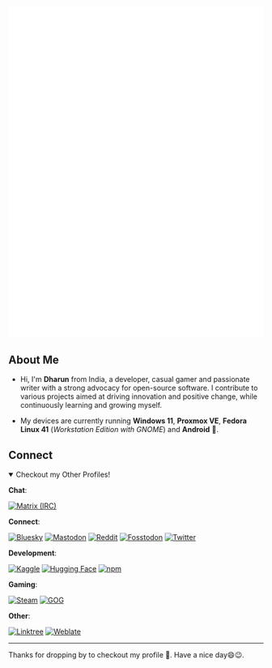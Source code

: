[![GitHub Profile Metrics](github-metrics.svg)](https://kbdharun.dev)

## About Me

- Hi, I'm **Dharun** from India, a developer, casual gamer and passionate writer with a strong advocacy for open-source software. I contribute to various projects aimed at driving innovation and positive change, while continuously learning and growing myself.

- My devices are currently running **Windows 11**, **Proxmox VE**, **Fedora Linux 41** (_Workstation Edition with GNOME_) and **Android** 📱.

## Connect

<details open>
  <summary>Checkout my Other Profiles!</summary>

**Chat**:

[![Matrix (IRC)](https://img.shields.io/badge/Matrix-@kbdk:matrix.org-000000?logo=matrix&logoColor=fff)](https://matrix.to/#/@kbdk:matrix.org)

**Connect**:

[![Bluesky](https://img.shields.io/badge/Bluesky-@kbdharun.dev-0285FF?logo=bluesky)](https://bsky.app/profile/kbdharun.dev)
[![Mastodon](https://img.shields.io/badge/Mastodon-@kbdharunkrishna-6364FF?logo=mastodon&logoColor=fff)](https://mastodon.social/@kbdharunkrishna)
[![Reddit](https://img.shields.io/badge/Reddit-u/iKbdkblogs-FF4500?logo=reddit)](https://www.reddit.com/user/iKbdkblogs)
[![Fosstodon](https://img.shields.io/badge/Fosstodon-@kbdharun-6364FF?logo=mastodon&logoColor=fff)](https://fosstodon.org/@kbdharun)
[![Twitter](https://img.shields.io/badge/Twitter-@kbdharun-000000?logo=x&logoColor=fff)](https://x.com/kbdharun)

**Development**:

[![Kaggle](https://img.shields.io/badge/Kaggle-20BEFF?logo=kaggle&logoColor=fff)](https://www.kaggle.com/kbdharun)
[![Hugging Face](https://img.shields.io/badge/Hugging_Face-FFD21E?logo=huggingface&logoColor=fff)](https://huggingface.co/kbdharun)
[![npm](https://img.shields.io/badge/npm-CB3837?logo=npm)](https://www.npmjs.com/~kbdharun)

**Gaming**:

[![Steam](https://img.shields.io/badge/Steam-@kbdkgamer-000000?logo=steam&logoColor=fff)](https://steamcommunity.com/id/kbdkgamer)
[![GOG](https://img.shields.io/badge/GOG-@kbdk-86328A?logo=gogdotcom&logoColor=fff)](https://www.gog.com/u/kbdk)

**Other**:

[![Linktree](https://img.shields.io/badge/Linktree-43E55E?logo=linktree&logoColor=fff)](https://linktr.ee/kbdharun)
[![Weblate](https://img.shields.io/badge/Weblate-2ECCAA?logo=weblate&logoColor=fff)](https://hosted.weblate.org/user/kbdharunkrishna)

</details>

---

Thanks for dropping by to checkout my profile 🙂. Have a nice day😄😉.
